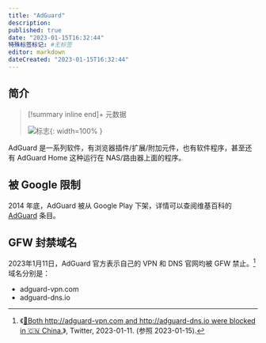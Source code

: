 ```yaml
---
title: "AdGuard"
description:
published: true
date: "2023-01-15T16:32:44"
特殊标签标记: #无标签
editor: markdown
dateCreated: "2023-01-15T16:32:44"
---
```


## 简介

> [!summary inline end]+ 元数据
>
> ![标志](https://s3.tebi.io/ggame/ShareX/software_AdGuard_logo.svg){: width=100% }

AdGuard 是一系列软件，有浏览器插件/扩展/附加元件，也有软件程序，甚至还有 AdGuard Home 这种运行在 NAS/路由器上面的程序。

## 被 Google 限制

2014 年底，AdGuard 被从 Google Play 下架，详情可以查阅维基百科的 [AdGuard](https://en.wikipedia.org/wiki/AdGuard) 条目。

## GFW 封禁域名

2023年1月11日，AdGuard 官方表示自己的 VPN 和 DNS 官网均被 GFW 禁止。[^27585] 域名分别是：

[^27585]: 《[🚫Both http://adguard-vpn.com and http://adguard-dns.io were blocked in 🇨🇳 China.](https://web.archive.org/web/20230111092401/https://twitter.com/AdGuard/status/1612874213781827585)》, Twitter, 2023-01-11. (参照 2023-01-15).

+   adguard-vpn.com
+   adguard-dns.io
